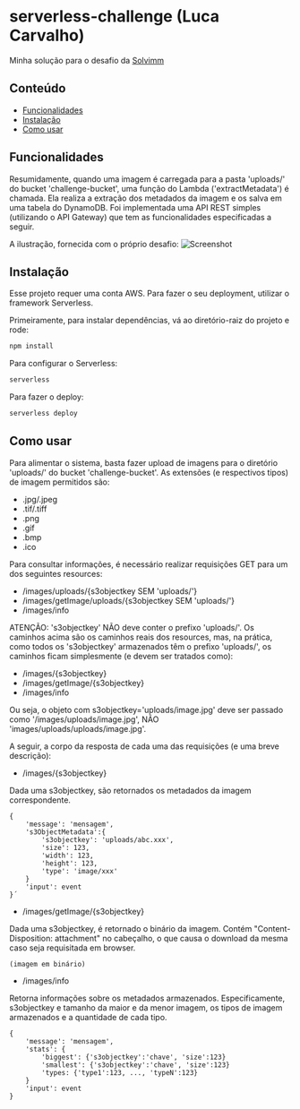 # serverless-challenge (Luca Carvalho)
Minha solução para o desafio da [Solvimm](https://github.com/solvimm/serverless-challenge)

## Conteúdo
<!--ts-->
* [Funcionalidades](#funcionalidades)
* [Instalação](#instalação)
* [Como usar](#como-usar)
<!--te-->

## Funcionalidades
Resumidamente, quando uma imagem é carregada para a pasta 'uploads/' do bucket 'challenge-bucket', uma função do Lambda ('extractMetadata') é chamada. Ela realiza a extração dos metadados da imagem e os salva em uma tabela do DynamoDB.
Foi implementada uma API REST simples (utilizando o API Gateway) que tem as funcionalidades especificadas a seguir.

A ilustração, fornecida com o próprio desafio:
![Screenshot](Architecture.png)

## Instalação
Esse projeto requer uma conta AWS. Para fazer o seu deployment,
utilizar o framework Serverless.

Primeiramente, para instalar dependências, vá ao diretório-raiz do
projeto e rode:
```bash
npm install
```

Para configurar o Serverless:
```bash
serverless
```

Para fazer o deploy:
```bash
serverless deploy
```

## Como usar
Para alimentar o sistema, basta fazer upload de imagens para o diretório 'uploads/' do bucket 'challenge-bucket'.
As extensões (e respectivos tipos) de imagem permitidos são:
- .jpg/.jpeg
- .tif/.tiff
- .png
- .gif
- .bmp
- .ico

Para consultar informações, é necessário realizar requisições GET para um dos seguintes resources:
- /images/uploads/{s3objectkey SEM 'uploads/'}
- /images/getImage/uploads/{s3objectkey SEM 'uploads/'}
- /images/info

ATENÇÃO: 's3objectkey' NÃO deve conter o prefixo 'uploads/'. Os caminhos acima são os caminhos reais dos
resources, mas, na prática, como todos os 's3objectkey' armazenados têm o prefixo 'uploads/', os caminhos
ficam simplesmente (e devem ser tratados como):
- /images/{s3objectkey}
- /images/getImage/{s3objectkey}
- /images/info

Ou seja, o objeto com s3objectkey='uploads/image.jpg' deve ser passado como '/images/uploads/image.jpg', NÃO
'images/uploads/uploads/image.jpg'.

A seguir, a corpo da resposta de cada uma das requisições (e uma breve descrição):

- /images/{s3objectkey}

Dada uma s3objectkey, são retornados os metadados da imagem correspondente.
```
{
    'message': 'mensagem',
    's3ObjectMetadata':{
        's3objectkey': 'uploads/abc.xxx',
        'size': 123,
        'width': 123,
        'height': 123,
        'type': 'image/xxx'
    }
    'input': event
}´
```

- /images/getImage/{s3objectkey}

Dada uma s3objectkey, é retornado o binário da imagem. Contém "Content-Disposition: attachment" no cabeçalho, o que causa o download da mesma caso seja requisitada em browser.
```
(imagem em binário)
```

- /images/info

Retorna informações sobre os metadados armazenados. Especificamente, s3objectkey e tamanho da maior e da menor imagem, os tipos de imagem armazenados e a quantidade de cada tipo.
```
{
    'message': 'mensagem',
    'stats': {
        'biggest': {'s3objectkey':'chave', 'size':123}
        'smallest': {'s3objectkey':'chave', 'size':123}
        'types: {'type1':123, ..., 'typeN':123}
    }
    'input': event
}
```
